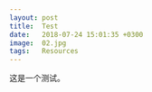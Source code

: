 ```yaml
---
layout: post
title:  Test
date:   2018-07-24 15:01:35 +0300
image:  02.jpg
tags:   Resources
---
```


这是一个测试。